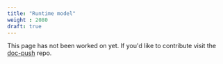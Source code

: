 ```yaml
---
title: "Runtime model"
weight : 2080
draft: true
---
```


This page has not been worked on yet. If you'd like to contribute visit the [doc-push]
repo.

[doc-push]: https://github.com/tokio-rs/doc-push
